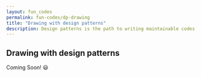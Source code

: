 ```yaml
---
layout: fun_codes
permalink: fun-codes/dp-drawing
title: "Drawing with design patterns"
description: Design patterns is the path to writing maintainable codes. See this wonderful example of design pattern usage.
---
```


## Drawing with design patterns

Coming Soon! :smiley: